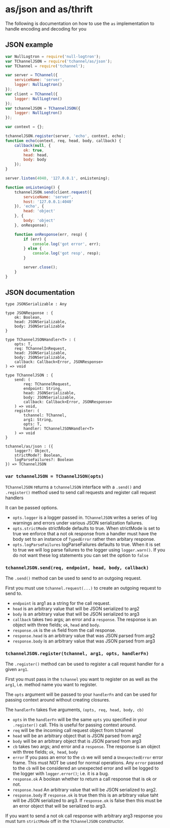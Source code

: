 # as/json and as/thrift

The following is documentation on how to use the `as` implementation
to handle encoding and decoding for you

## JSON example

```js
var NullLogtron = require('null-logtron');
var TChannelJSON = require('tchannel/as/json');
var TChannel = require('tchannel');

var server = TChannel({
    serviceName: 'server',
    logger: NullLogtron()
});
var client = TChannel({
    logger: NullLogtron()
});
var tchannelJSON = TChannelJSON({
    logger: NullLogtron()
});

var context = {};

tchannelJSON.register(server, 'echo', context, echo);
function echo(context, req, head, body, callback) {
    callback(null, {
        ok: true,
        head: head,
        body: body
    });
}

server.listen(4040, '127.0.0.1', onListening);

function onListening() {
    tchannelJSON.send(client.request({
        serviceName: 'server',
        host: '127.0.0.1:4040'
    }), 'echo', {
        head: 'object'
    }, {
        body: 'object'
    }, onResponse);

    function onResponse(err, resp) {
        if (err) {
            console.log('got error', err);
        } else {
            console.log('got resp', resp);
        }

        server.close();
    }
}
```

## JSON documentation

```jsig
type JSONSerializable : Any

type JSONResponse : {
    ok: Boolean,
    head: JSONSerializable,
    body: JSONSerializable
}

type TChannelJSONHandler<T> : (
    opts: T,
    req: TChannelInRequest,
    head: JSONSerializable,
    body: JSONSerializable,
    callback: Callback<Error, JSONResponse>
) => void

type TChannelJSON : {
    send: (
        req: TChannelRequest,
        endpoint: String,
        head: JSONSerializable,
        body: JSONSerializable,
        callback: Callback<Error, JSONResponse>
    ) => void,
    register: (
        tchannel: TChannel,
        arg1: String,
        opts: T,
        handler: TChannelJSONHandler<T>
    ) => void
}

tchannel/as/json : ({
    logger?: Object,
    strictMode?: Boolean,
    logParseFailures?: Boolean
}) => TChannelJSON
```

### `var tchannelJSON = TChannelJSON(opts)`

`TChannelJSON` returns a `tchannelJSON` interface with a 
`.send()` and `.register()` method used to send call requests
and register call request handlers

It can be passed options.

 - `opts.logger` is a logger passed in. `TChannelJSON` writes
    a series of log warnings and errors under various JSON
    serialization failures.
 - `opts.strictMode` strictMode defaults to true. When strictMode
    is set to true we enforce that a not ok response from a handler
    must have the body set to an instance of `TypedError` rather
    then arbitary response.
 - `opts.logParseFailures` logParseFailures defaults to true. When
    it is set to true we will log parse failures to the logger using
    `logger.warn()`. If you do not want these log statements you
    can set the option to `false`

### `tchannelJSON.send(req, endpoint, head, body, callback)`

The `.send()` method can be used to send to an outgoing request.

First you must use `tchannel.request(...)` to create an outgoing
request to send to.

 - `endpoint` is arg1 as a string for the call request.
 - `head` is an arbitrary value that will be JSON serialized to arg2
 - `body` is an arbitrary value that will be JSON serialized to arg3
 - `callback` takes two args; an error and a `response`. The response
    is an object with three fields; `ok`, `head` and `body`.
 - `response.ok` is the `ok` field from the call response.
 - `response.head` is an arbitrary value that was JSON parsed from arg2
 - `response.body` is an arbitrary value that was JSON parsed from arg3

### `tchannelJSON.register(tchannel, arg1, opts, handlerFn)`

The `.register()` method can be used to register a call request
handler for a given `arg1`.

First you must pass in the `tchannel` you want to register on
as well as the `arg1`, i.e. method name you want to register.

The `opts` argument will be passed to your `handlerFn` and can
be used for passing context around without creating closures.

The `handlerFn` takes five arguments, `(opts, req, head, body, cb)`

 - `opts` in the `handlerFn` will be the same `opts` you specified
    in your `.register()` call. THis is useful for passing context
    around.
 - `req` will be the incoming call request object from tchannel
 - `head` will be an arbitrary object that is JSON parsed from arg2
 - `body` will be an arbitrary object that is JSON parsed from arg3
 - `cb` takes two args; and error and a `response`. The response
    is an object with three fields; `ok`,` head`, `body`
 - `error` If you pass an error to the `cb` we will send a
    `UnexpectedError` error frame. This must NOT be used for normal
    operations. Any `error` passed to the `cb` will be considered
    an unexpected error and will be logged to the logger with
    `logger.error()`; i.e. it is a bug.
 - `response.ok` A boolean whether to return a call response that
    is ok or not.
 - `response.head` An arbitrary value that will be JSON serialized
    to arg2.
 - `response.body` If `response.ok` is true then this is an
    arbitrary value taht will be JSON serialized to arg3. If
    `response.ok` is false then this must be an error object that
    will be serialized to arg3.

If you want to send a not ok call response with arbitrary arg3
response you must turn `strictMode` off in the `TChannelJSON`
constructor.
